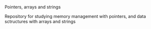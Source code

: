 Pointers, arrays and strings

Repository for studying memory management with pointers, and data sctructures
with arrays and strings
